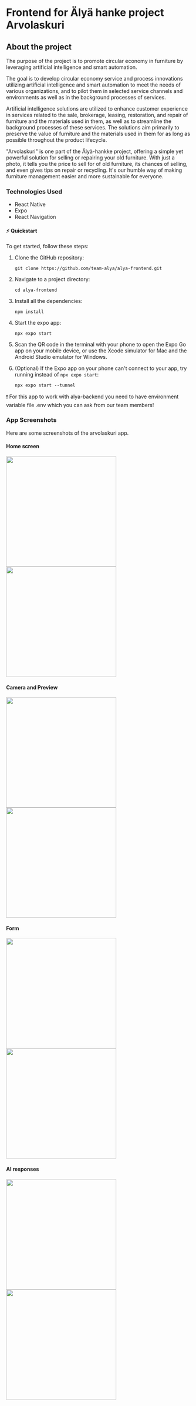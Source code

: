 # Frontend for Älyä hanke project Arvolaskuri

## About the project

The purpose of the project is to promote circular economy in furniture by leveraging artificial intelligence and smart automation.

The goal is to develop circular economy service and process innovations utilizing artificial intelligence and smart automation to meet the needs of various organizations, and to pilot them in selected service channels and environments as well as in the background processes of services.

Artificial intelligence solutions are utilized to enhance customer experience in services related to the sale, brokerage, leasing, restoration, and repair of furniture and the materials used in them, as well as to streamline the background processes of these services. The solutions aim primarily to preserve the value of furniture and the materials used in them for as long as possible throughout the product lifecycle.

"Arvolaskuri" is one part of the Älyä-hankke project, offering a simple yet powerful solution for selling or repairing your old furniture. With just a photo, it tells you the price to sell for of old furniture, its chances of selling, and even gives tips on repair or recycling. It's our humble way of making furniture management easier and more sustainable for everyone.

### Technologies Used

- React Native
- Expo
- React Navigation


#### ⚡️ Quickstart

To get started, follow these steps:

1. Clone the GitHub repository:
   ```
   git clone https://github.com/team-alya/alya-frontend.git
   ```
2. Navigate to a project directory:
   ```
   cd alya-frontend
   ```
3. Install all the dependencies:
   ```
   npm install
   ```
4. Start the expo app:
   ```
   npx expo start
   ```
5. Scan the QR code in the terminal with your phone to open the Expo Go app on your mobile device, or use the Xcode simulator for Mac and the Android Studio emulator for Windows.

6. (Optional) If the Expo app on your phone can't connect to your app, try running instead of `npx expo start`:
   ```
   npx expo start --tunnel
   ```

:exclamation: For this app to work with alya-backend you need to have environment variable file .env which you can ask from our team members!

### App Screenshots

Here are some screenshots of the arvolaskuri app.
#### Home screen
<kbd><img src="https://github.com/team-alya/alya-frontend/assets/50700099/766de7be-f0cc-44e5-a59d-e4ff1ba24c44" height="auto" width="300px"></kbd>
<kbd><img src="https://github.com/team-alya/alya-frontend/assets/50700099/516e84dc-96af-4e50-83d4-32b0532788fb" height="auto" width="300px"></kbd>

#### Camera and Preview
<kbd><img src="https://github.com/team-alya/alya-frontend/assets/50700099/418193ae-27b1-4354-95f1-865a9fa9a415" height="auto" width="300px"></kbd>
<kbd><img src="https://github.com/team-alya/alya-frontend/assets/50700099/0ce15fc7-2311-4c42-8eba-6d42fa1e76cd" height="auto" width="300px"></kbd>

#### Form
<kbd><img src="https://github.com/team-alya/alya-frontend/assets/50700099/3ad04f3a-fde5-4585-91d7-533523fbbb28" height="auto" width="300px"></kbd>
<kbd><img src="https://github.com/team-alya/alya-frontend/assets/50700099/9512b8e1-e094-42b1-993b-cfd3798b626e" height="auto" width="300px"></kbd>

#### AI responses
<kbd><img src="https://github.com/team-alya/alya-frontend/assets/50700099/301f69f3-8b35-4b73-ab94-3e927b9e5c9f" height="auto" width="300px"></kbd>
<kbd><img src="https://github.com/team-alya/alya-frontend/assets/50700099/257bb267-9d00-43af-95f5-6cd92f8761d2" height="auto" width="300px"></kbd>




